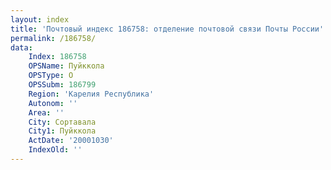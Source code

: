 ```yaml
---
layout: index
title: 'Почтовый индекс 186758: отделение почтовой связи Почты России'
permalink: /186758/
data:
    Index: 186758
    OPSName: Пуйккола
    OPSType: О
    OPSSubm: 186799
    Region: 'Карелия Республика'
    Autonom: ''
    Area: ''
    City: Сортавала
    City1: Пуйккола
    ActDate: '20001030'
    IndexOld: ''
---
```

